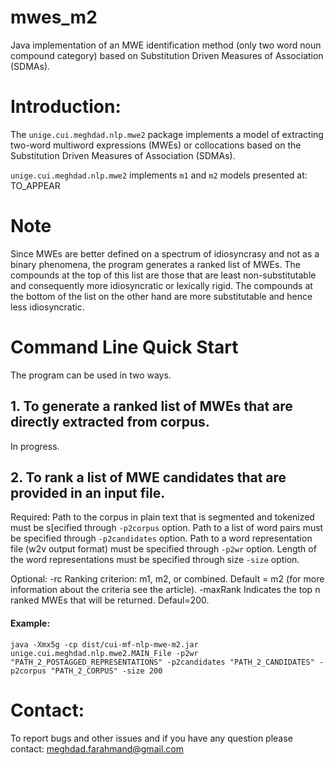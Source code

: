 # mwes_m2
Java implementation of an MWE identification method (only two word noun compound category) based on Substitution Driven Measures of Association (SDMAs).

Introduction:
=======================================================

The `unige.cui.meghdad.nlp.mwe2` package implements a model of extracting two-word multiword expressions (MWEs) or collocations based on the Substitution Driven Measures of Association (SDMAs).  

`unige.cui.meghdad.nlp.mwe2` implements `m1` and `m2` models presented at: TO_APPEAR

Note
=======================================================
Since MWEs are better defined on a spectrum of idiosyncrasy and not as a binary phenomena, the program generates a ranked list of MWEs. 
The compounds at the top of this list are those that are least non-substitutable and consequently more idiosyncratic or lexically rigid. 
The compounds at the bottom of the list on the other hand are more substitutable and hence less idiosyncratic.


Command Line Quick Start
=======================================================

The program can be used in two ways.

## 1. To generate a ranked list of MWEs that are directly extracted from corpus.

In progress. 

## 2. To rank a list of MWE candidates that are provided in an input file.

Required:
Path to the corpus in plain text that is segmented and tokenized must be s[ecified through `-p2corpus` option. 
Path to a list of word pairs must be specified through `-p2candidates` option.
Path to a word representation file (w2v output format) must be specified through `-p2wr` option.
Length of the word representations must be specified through size `-size` option.

Optional:
-rc Ranking criterion: m1, m2, or combined. Default = m2 (for more information about the criteria see the article).
-maxRank Indicates the top n ranked MWEs that will be returned. Defaul=200.

#### Example:

`java -Xmx5g -cp dist/cui-mf-nlp-mwe-m2.jar unige.cui.meghdad.nlp.mwe2.MAIN_File -p2wr "PATH_2_POSTAGGED_REPRESENTATIONS" -p2candidates "PATH_2_CANDIDATES" -p2corpus "PATH_2_CORPUS" -size 200`


Contact:
=======================================================

To report bugs and other issues and if you have any question please contact: meghdad.farahmand@gmail.com


